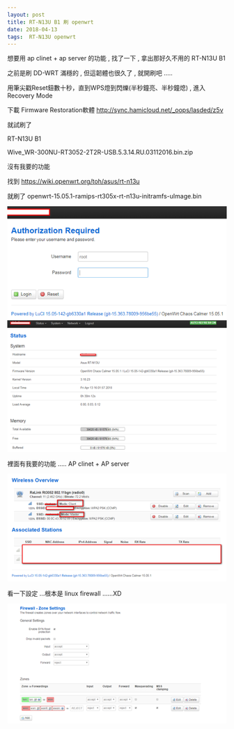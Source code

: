 ```yaml
---
layout: post
title: RT-N13U B1 刷 openwrt
date: 2018-04-13
tags:  RT-N13U openwrt
---
```


想要用 ap clinet + ap server 的功能 , 找了一下 , 拿出那好久不用的 RT-N13U B1

之前是刷 DD-WRT 滿穩的 , 但這韌體也很久了  , 就開刷吧 .....

用筆尖戳Reset鈕數十秒，直到WPS燈到閃爍(半秒鐘亮、半秒鐘熄)  , 進入  Recovery Mode

下載  Firmware Restoration軟體
http://sync.hamicloud.net/_oops/lasded/z5v

就試刷了 

RT-N13U B1

Wive_WR-300NU-RT3052-2T2R-USB.5.3.14.RU.03112016.bin.zip

沒有我要的功能

找到 https://wiki.openwrt.org/toh/asus/rt-n13u

就刷了
openwrt-15.05.1-ramips-rt305x-rt-n13u-initramfs-uImage.bin

<img src="/images/posts/openwrt/p1.png">

<img src="/images/posts/openwrt/p2.png">


裡面有我要的功能 ..... AP clinet + AP server

<img src="/images/posts/openwrt/p3.png">

看一下設定 ...根本是 linux firewall ......XD

<img src="/images/posts/openwrt/p4.png">

